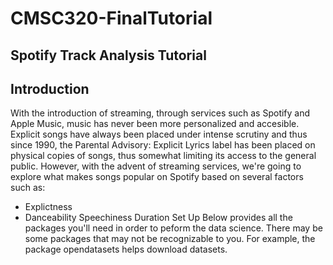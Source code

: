 # CMSC320-FinalTutorial
## Spotify Track Analysis Tutorial
## Introduction

With the introduction of streaming, through services such as Spotify and Apple Music, music has never been more personalized and accesible. Explicit songs have always been placed under intense scrutiny and thus since 1990, the Parental Advisory: Explicit Lyrics label has been placed on physical copies of songs, thus somewhat limiting its access to the general public. However, with the advent of streaming services, we're going to explore what makes songs popular on Spotify based on several factors such as:

* Explictness
* Danceability
Speechiness
Duration
Set Up
Below provides all the packages you'll need in order to peform the data science. There may be some packages that may not be recognizable to you. For example, the package opendatasets helps download datasets.
